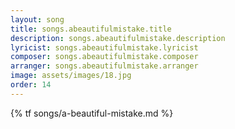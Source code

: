 ```yaml
---
layout: song
title: songs.abeautifulmistake.title
description: songs.abeautifulmistake.description
lyricist: songs.abeautifulmistake.lyricist
composer: songs.abeautifulmistake.composer
arranger: songs.abeautifulmistake.arranger
image: assets/images/18.jpg
order: 14
---
```


{% tf songs/a-beautiful-mistake.md %}
